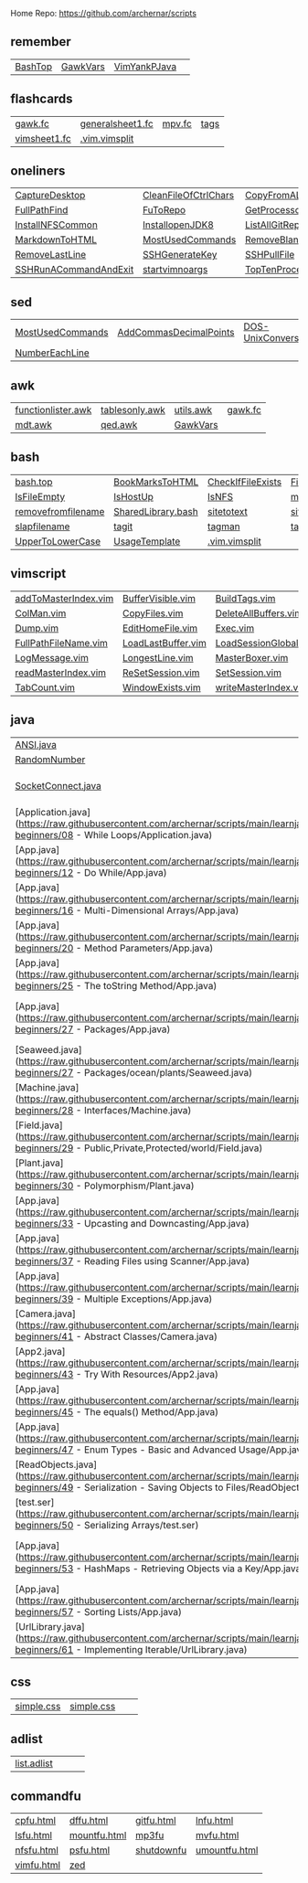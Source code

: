 
Home Repo:   https://github.com/archernar/scripts


## remember

|                                |                                |                                |                                |
| :---------------------------- | :---------------------------- | :---------------------------- | :---------------------------- |
| [BashTop](https://raw.githubusercontent.com/archernar/scripts/main/remember/BashTop) | [GawkVars](https://raw.githubusercontent.com/archernar/scripts/main/remember/GawkVars) | [VimYankPJava](https://raw.githubusercontent.com/archernar/scripts/main/remember/VimYankPJava) | 


## flashcards

|                                |                                |                                |                                |
| :---------------------------- | :---------------------------- | :---------------------------- | :---------------------------- |
| [gawk.fc](https://raw.githubusercontent.com/archernar/scripts/main/flashcards/gawk.fc) | [generalsheet1.fc](https://raw.githubusercontent.com/archernar/scripts/main/flashcards/generalsheet1.fc) | [mpv.fc](https://raw.githubusercontent.com/archernar/scripts/main/flashcards/mpv.fc) | [tags](https://raw.githubusercontent.com/archernar/scripts/main/flashcards/tags) | 
| [vimsheet1.fc](https://raw.githubusercontent.com/archernar/scripts/main/flashcards/vimsheet1.fc) | [.vim.vimsplit](https://raw.githubusercontent.com/archernar/scripts/main/flashcards/.vim.vimsplit) | 


## oneliners

|                                |                                |                                |                                |
| :---------------------------- | :---------------------------- | :---------------------------- | :---------------------------- |
| [CaptureDesktop](https://raw.githubusercontent.com/archernar/scripts/main/oneliners/CaptureDesktop) | [CleanFileOfCtrlChars](https://raw.githubusercontent.com/archernar/scripts/main/oneliners/CleanFileOfCtrlChars) | [CopyFromAListInAFile](https://raw.githubusercontent.com/archernar/scripts/main/oneliners/CopyFromAListInAFile) | [FigletClock](https://raw.githubusercontent.com/archernar/scripts/main/oneliners/FigletClock) | 
| [FullPathFind](https://raw.githubusercontent.com/archernar/scripts/main/oneliners/FullPathFind) | [FuToRepo](https://raw.githubusercontent.com/archernar/scripts/main/oneliners/FuToRepo) | [GetProcessorName](https://raw.githubusercontent.com/archernar/scripts/main/oneliners/GetProcessorName) | [GetWheather](https://raw.githubusercontent.com/archernar/scripts/main/oneliners/GetWheather) | 
| [InstallNFSCommon](https://raw.githubusercontent.com/archernar/scripts/main/oneliners/InstallNFSCommon) | [InstallopenJDK8](https://raw.githubusercontent.com/archernar/scripts/main/oneliners/InstallopenJDK8) | [ListAllGitRepos](https://raw.githubusercontent.com/archernar/scripts/main/oneliners/ListAllGitRepos) | [ListFilesModInPeriod](https://raw.githubusercontent.com/archernar/scripts/main/oneliners/ListFilesModInPeriod) | 
| [MarkdownToHTML](https://raw.githubusercontent.com/archernar/scripts/main/oneliners/MarkdownToHTML) | [MostUsedCommands](https://raw.githubusercontent.com/archernar/scripts/main/oneliners/MostUsedCommands) | [RemoveBlankLines](https://raw.githubusercontent.com/archernar/scripts/main/oneliners/RemoveBlankLines) | [RemoveFirstLine](https://raw.githubusercontent.com/archernar/scripts/main/oneliners/RemoveFirstLine) | 
| [RemoveLastLine](https://raw.githubusercontent.com/archernar/scripts/main/oneliners/RemoveLastLine) | [SSHGenerateKey](https://raw.githubusercontent.com/archernar/scripts/main/oneliners/SSHGenerateKey) | [SSHPullFile](https://raw.githubusercontent.com/archernar/scripts/main/oneliners/SSHPullFile) | [SSHPushFile](https://raw.githubusercontent.com/archernar/scripts/main/oneliners/SSHPushFile) | 
| [SSHRunACommandAndExit](https://raw.githubusercontent.com/archernar/scripts/main/oneliners/SSHRunACommandAndExit) | [startvimnoargs](https://raw.githubusercontent.com/archernar/scripts/main/oneliners/startvimnoargs) | [TopTenProcess](https://raw.githubusercontent.com/archernar/scripts/main/oneliners/TopTenProcess) | 


## sed

|                                |                                |                                |                                |
| :---------------------------- | :---------------------------- | :---------------------------- | :---------------------------- |
| [MostUsedCommands](https://raw.githubusercontent.com/archernar/scripts/main/oneliners/MostUsedCommands) | [AddCommasDecimalPoints](https://raw.githubusercontent.com/archernar/scripts/main/sed/AddCommasDecimalPoints) | [DOS-UnixConversions](https://raw.githubusercontent.com/archernar/scripts/main/sed/DOS-UnixConversions) | [LeadingTraining](https://raw.githubusercontent.com/archernar/scripts/main/sed/LeadingTraining) | 
| [NumberEachLine](https://raw.githubusercontent.com/archernar/scripts/main/sed/NumberEachLine) | 


## awk

|                                |                                |                                |                                |
| :---------------------------- | :---------------------------- | :---------------------------- | :---------------------------- |
| [functionlister.awk](https://raw.githubusercontent.com/archernar/scripts/main/awk/functionlister.awk) | [tablesonly.awk](https://raw.githubusercontent.com/archernar/scripts/main/awk/tablesonly.awk) | [utils.awk](https://raw.githubusercontent.com/archernar/scripts/main/awk/utils.awk) | [gawk.fc](https://raw.githubusercontent.com/archernar/scripts/main/flashcards/gawk.fc) | 
| [mdt.awk](https://raw.githubusercontent.com/archernar/scripts/main/mdt.awk) | [qed.awk](https://raw.githubusercontent.com/archernar/scripts/main/qed.awk) | [GawkVars](https://raw.githubusercontent.com/archernar/scripts/main/remember/GawkVars) | 


## bash

|                                |                                |                                |                                |
| :---------------------------- | :---------------------------- | :---------------------------- | :---------------------------- |
| [bash.top](https://raw.githubusercontent.com/archernar/scripts/main/bash/bash.top) | [BookMarksToHTML](https://raw.githubusercontent.com/archernar/scripts/main/bash/BookMarksToHTML) | [CheckIfFileExists](https://raw.githubusercontent.com/archernar/scripts/main/bash/CheckIfFileExists) | [FileExistsNotEmpty](https://raw.githubusercontent.com/archernar/scripts/main/bash/FileExistsNotEmpty) | 
| [IsFileEmpty](https://raw.githubusercontent.com/archernar/scripts/main/bash/IsFileEmpty) | [IsHostUp](https://raw.githubusercontent.com/archernar/scripts/main/bash/IsHostUp) | [IsNFS](https://raw.githubusercontent.com/archernar/scripts/main/bash/IsNFS) | [my](https://raw.githubusercontent.com/archernar/scripts/main/bash/my) | 
| [removefromfilename](https://raw.githubusercontent.com/archernar/scripts/main/bash/removefromfilename) | [SharedLibrary.bash](https://raw.githubusercontent.com/archernar/scripts/main/bash/SharedLibrary.bash) | [sitetotext](https://raw.githubusercontent.com/archernar/scripts/main/bash/sitetotext) | [sitetotextraw](https://raw.githubusercontent.com/archernar/scripts/main/bash/sitetotextraw) | 
| [slapfilename](https://raw.githubusercontent.com/archernar/scripts/main/bash/slapfilename) | [tagit](https://raw.githubusercontent.com/archernar/scripts/main/bash/tagit) | [tagman](https://raw.githubusercontent.com/archernar/scripts/main/bash/tagman) | [tags](https://raw.githubusercontent.com/archernar/scripts/main/bash/tags) | 
| [UpperToLowerCase](https://raw.githubusercontent.com/archernar/scripts/main/bash/UpperToLowerCase) | [UsageTemplate](https://raw.githubusercontent.com/archernar/scripts/main/bash/UsageTemplate) | [.vim.vimsplit](https://raw.githubusercontent.com/archernar/scripts/main/bash/.vim.vimsplit) | 


## vimscript

|                                |                                |                                |                                |
| :---------------------------- | :---------------------------- | :---------------------------- | :---------------------------- |
| [addToMasterIndex.vim](https://raw.githubusercontent.com/archernar/scripts/main/vimscript/addToMasterIndex.vim) | [BufferVisible.vim](https://raw.githubusercontent.com/archernar/scripts/main/vimscript/BufferVisible.vim) | [BuildTags.vim](https://raw.githubusercontent.com/archernar/scripts/main/vimscript/BuildTags.vim) | [CaptureSession.vim](https://raw.githubusercontent.com/archernar/scripts/main/vimscript/CaptureSession.vim) | 
| [ColMan.vim](https://raw.githubusercontent.com/archernar/scripts/main/vimscript/ColMan.vim) | [CopyFiles.vim](https://raw.githubusercontent.com/archernar/scripts/main/vimscript/CopyFiles.vim) | [DeleteAllBuffers.vim](https://raw.githubusercontent.com/archernar/scripts/main/vimscript/DeleteAllBuffers.vim) | [DeleteNoNameBuffer.vim](https://raw.githubusercontent.com/archernar/scripts/main/vimscript/DeleteNoNameBuffer.vim) | 
| [Dump.vim](https://raw.githubusercontent.com/archernar/scripts/main/vimscript/Dump.vim) | [EditHomeFile.vim](https://raw.githubusercontent.com/archernar/scripts/main/vimscript/EditHomeFile.vim) | [Exec.vim](https://raw.githubusercontent.com/archernar/scripts/main/vimscript/Exec.vim) | [FileInSession.vim](https://raw.githubusercontent.com/archernar/scripts/main/vimscript/FileInSession.vim) | 
| [FullPathFileName.vim](https://raw.githubusercontent.com/archernar/scripts/main/vimscript/FullPathFileName.vim) | [LoadLastBuffer.vim](https://raw.githubusercontent.com/archernar/scripts/main/vimscript/LoadLastBuffer.vim) | [LoadSessionGlobal.vim](https://raw.githubusercontent.com/archernar/scripts/main/vimscript/LoadSessionGlobal.vim) | [LoadSession.vim](https://raw.githubusercontent.com/archernar/scripts/main/vimscript/LoadSession.vim) | 
| [LogMessage.vim](https://raw.githubusercontent.com/archernar/scripts/main/vimscript/LogMessage.vim) | [LongestLine.vim](https://raw.githubusercontent.com/archernar/scripts/main/vimscript/LongestLine.vim) | [MasterBoxer.vim](https://raw.githubusercontent.com/archernar/scripts/main/vimscript/MasterBoxer.vim) | [MasterPadder.vim](https://raw.githubusercontent.com/archernar/scripts/main/vimscript/MasterPadder.vim) | 
| [readMasterIndex.vim](https://raw.githubusercontent.com/archernar/scripts/main/vimscript/readMasterIndex.vim) | [ReSetSession.vim](https://raw.githubusercontent.com/archernar/scripts/main/vimscript/ReSetSession.vim) | [SetSession.vim](https://raw.githubusercontent.com/archernar/scripts/main/vimscript/SetSession.vim) | [ShowSession.vim](https://raw.githubusercontent.com/archernar/scripts/main/vimscript/ShowSession.vim) | 
| [TabCount.vim](https://raw.githubusercontent.com/archernar/scripts/main/vimscript/TabCount.vim) | [WindowExists.vim](https://raw.githubusercontent.com/archernar/scripts/main/vimscript/WindowExists.vim) | [writeMasterIndex.vim](https://raw.githubusercontent.com/archernar/scripts/main/vimscript/writeMasterIndex.vim) | 


## java

|                                |                                |                                |                                |
| :---------------------------- | :---------------------------- | :---------------------------- | :---------------------------- |
| [ANSI.java](https://raw.githubusercontent.com/archernar/scripts/main/java/ANSI.java) | [Die.java](https://raw.githubusercontent.com/archernar/scripts/main/java/Die.java) | [MyMain.java](https://raw.githubusercontent.com/archernar/scripts/main/java/MyMain.java) | [NioSocketServer.java](https://raw.githubusercontent.com/archernar/scripts/main/java/NioSocketServer.java) | 
| [RandomNumber](https://raw.githubusercontent.com/archernar/scripts/main/java/RandomNumber) | [RollingDice.java](https://raw.githubusercontent.com/archernar/scripts/main/java/RollingDice.java) | [Runner.java](https://raw.githubusercontent.com/archernar/scripts/main/java/Runner.java) | [SimpleSocketServer.java](https://raw.githubusercontent.com/archernar/scripts/main/java/SimpleSocketServer.java) | 
| [SocketConnect.java](https://raw.githubusercontent.com/archernar/scripts/main/java/SocketConnect.java) | [Application.java](https://raw.githubusercontent.com/archernar/scripts/main/learnjava/java-beginners/05 - A Hello World Program/Application.java) | [Application.java](https://raw.githubusercontent.com/archernar/scripts/main/learnjava/java-beginners/06 - Using Variables/Application.java) | [Application.java](https://raw.githubusercontent.com/archernar/scripts/main/learnjava/java-beginners/07 - Strings - Working With Text/Application.java) | 
| [Application.java](https://raw.githubusercontent.com/archernar/scripts/main/learnjava/java-beginners/08 - While Loops/Application.java) | [Application.java](https://raw.githubusercontent.com/archernar/scripts/main/learnjava/java-beginners/09 - For Loops/Application.java) | [Application.java](https://raw.githubusercontent.com/archernar/scripts/main/learnjava/java-beginners/10 - if/Application.java) | [App.java](https://raw.githubusercontent.com/archernar/scripts/main/learnjava/java-beginners/11 - Getting User Input/App.java) | 
| [App.java](https://raw.githubusercontent.com/archernar/scripts/main/learnjava/java-beginners/12 - Do While/App.java) | [Application.java](https://raw.githubusercontent.com/archernar/scripts/main/learnjava/java-beginners/13 - Switch/Application.java) | [App.java](https://raw.githubusercontent.com/archernar/scripts/main/learnjava/java-beginners/14 - Arrays/App.java) | [App.java](https://raw.githubusercontent.com/archernar/scripts/main/learnjava/java-beginners/15 - Arrays of Strings/App.java) | 
| [App.java](https://raw.githubusercontent.com/archernar/scripts/main/learnjava/java-beginners/16 - Multi-Dimensional Arrays/App.java) | [App.java](https://raw.githubusercontent.com/archernar/scripts/main/learnjava/java-beginners/17 - Classes and Objects/App.java) | [App.java](https://raw.githubusercontent.com/archernar/scripts/main/learnjava/java-beginners/18 - Methods/App.java) | [App.java](https://raw.githubusercontent.com/archernar/scripts/main/learnjava/java-beginners/19 - Getters and Return Values/App.java) | 
| [App.java](https://raw.githubusercontent.com/archernar/scripts/main/learnjava/java-beginners/20 - Method Parameters/App.java) | [App.java](https://raw.githubusercontent.com/archernar/scripts/main/learnjava/java-beginners/22 - Constructors/App.java) | [App.java](https://raw.githubusercontent.com/archernar/scripts/main/learnjava/java-beginners/23 - Static (and Final)/App.java) | [App.java](https://raw.githubusercontent.com/archernar/scripts/main/learnjava/java-beginners/24 - StringBuilder and String Formatting/App.java) | 
| [App.java](https://raw.githubusercontent.com/archernar/scripts/main/learnjava/java-beginners/25 - The toString Method/App.java) | [App.java](https://raw.githubusercontent.com/archernar/scripts/main/learnjava/java-beginners/26 - Inheritance/App.java) | [Car.java](https://raw.githubusercontent.com/archernar/scripts/main/learnjava/java-beginners/26 - Inheritance/Car.java) | [Machine.java](https://raw.githubusercontent.com/archernar/scripts/main/learnjava/java-beginners/26 - Inheritance/Machine.java) | 
| [App.java](https://raw.githubusercontent.com/archernar/scripts/main/learnjava/java-beginners/27 - Packages/App.java) | [Aquarium.java](https://raw.githubusercontent.com/archernar/scripts/main/learnjava/java-beginners/27 - Packages/com/caveofprogramming/oceangame/Aquarium.java) | [Fish.java](https://raw.githubusercontent.com/archernar/scripts/main/learnjava/java-beginners/27 - Packages/ocean/Fish.java) | [Algae.java](https://raw.githubusercontent.com/archernar/scripts/main/learnjava/java-beginners/27 - Packages/ocean/plants/Algae.java) | 
| [Seaweed.java](https://raw.githubusercontent.com/archernar/scripts/main/learnjava/java-beginners/27 - Packages/ocean/plants/Seaweed.java) | [App.java](https://raw.githubusercontent.com/archernar/scripts/main/learnjava/java-beginners/28 - Interfaces/App.java) | [Info.java](https://raw.githubusercontent.com/archernar/scripts/main/learnjava/java-beginners/28 - Interfaces/Info.java) | [IStartable.java](https://raw.githubusercontent.com/archernar/scripts/main/learnjava/java-beginners/28 - Interfaces/IStartable.java) | 
| [Machine.java](https://raw.githubusercontent.com/archernar/scripts/main/learnjava/java-beginners/28 - Interfaces/Machine.java) | [Person.java](https://raw.githubusercontent.com/archernar/scripts/main/learnjava/java-beginners/28 - Interfaces/Person.java) | [App.java](https://raw.githubusercontent.com/archernar/scripts/main/learnjava/java-beginners/29 - Public,Private,Protected/App.java) | [Grass.java](https://raw.githubusercontent.com/archernar/scripts/main/learnjava/java-beginners/29 - Public,Private,Protected/Grass.java) | 
| [Field.java](https://raw.githubusercontent.com/archernar/scripts/main/learnjava/java-beginners/29 - Public,Private,Protected/world/Field.java) | [Oak.java](https://raw.githubusercontent.com/archernar/scripts/main/learnjava/java-beginners/29 - Public,Private,Protected/world/Oak.java) | [Plant.java](https://raw.githubusercontent.com/archernar/scripts/main/learnjava/java-beginners/29 - Public,Private,Protected/world/Plant.java) | [App.java](https://raw.githubusercontent.com/archernar/scripts/main/learnjava/java-beginners/30 - Polymorphism/App.java) | 
| [Plant.java](https://raw.githubusercontent.com/archernar/scripts/main/learnjava/java-beginners/30 - Polymorphism/Plant.java) | [Tree.java](https://raw.githubusercontent.com/archernar/scripts/main/learnjava/java-beginners/30 - Polymorphism/Tree.java) | [App.java](https://raw.githubusercontent.com/archernar/scripts/main/learnjava/java-beginners/31 - Encapsulation and the API Docs/App.java) | [App.java](https://raw.githubusercontent.com/archernar/scripts/main/learnjava/java-beginners/32 - Casting Numerical Values/App.java) | 
| [App.java](https://raw.githubusercontent.com/archernar/scripts/main/learnjava/java-beginners/33 - Upcasting and Downcasting/App.java) | [App.java](https://raw.githubusercontent.com/archernar/scripts/main/learnjava/java-beginners/34 - Using Generics/App.java) | [App.java](https://raw.githubusercontent.com/archernar/scripts/main/learnjava/java-beginners/35 - Generics and Wildcards/App.java) | [App.java](https://raw.githubusercontent.com/archernar/scripts/main/learnjava/java-beginners/36 - Anonymous Classes/App.java) | 
| [App.java](https://raw.githubusercontent.com/archernar/scripts/main/learnjava/java-beginners/37 - Reading Files using Scanner/App.java) | [App.java](https://raw.githubusercontent.com/archernar/scripts/main/learnjava/java-beginners/38 - Handling exceptions/demo1/App.java) | [App.java](https://raw.githubusercontent.com/archernar/scripts/main/learnjava/java-beginners/38 - Handling exceptions/demo2/App.java) | [App.java](https://raw.githubusercontent.com/archernar/scripts/main/learnjava/java-beginners/38 - Handling exceptions/demo3/App.java) | 
| [App.java](https://raw.githubusercontent.com/archernar/scripts/main/learnjava/java-beginners/39 - Multiple Exceptions/App.java) | [Test.java](https://raw.githubusercontent.com/archernar/scripts/main/learnjava/java-beginners/39 - Multiple Exceptions/Test.java) | [App.java](https://raw.githubusercontent.com/archernar/scripts/main/learnjava/java-beginners/40 - Runtime vs. checked Exceptions/App.java) | [App.java](https://raw.githubusercontent.com/archernar/scripts/main/learnjava/java-beginners/41 - Abstract Classes/App.java) | 
| [Camera.java](https://raw.githubusercontent.com/archernar/scripts/main/learnjava/java-beginners/41 - Abstract Classes/Camera.java) | [Car.java](https://raw.githubusercontent.com/archernar/scripts/main/learnjava/java-beginners/41 - Abstract Classes/Car.java) | [Machine.java](https://raw.githubusercontent.com/archernar/scripts/main/learnjava/java-beginners/41 - Abstract Classes/Machine.java) | [App.java](https://raw.githubusercontent.com/archernar/scripts/main/learnjava/java-beginners/42 - Reading Files With File Reader/App.java) | 
| [App2.java](https://raw.githubusercontent.com/archernar/scripts/main/learnjava/java-beginners/43 - Try With Resources/App2.java) | [App.java](https://raw.githubusercontent.com/archernar/scripts/main/learnjava/java-beginners/43 - Try With Resources/App.java) | [App.java](https://raw.githubusercontent.com/archernar/scripts/main/learnjava/java-beginners/44 - Creating and Writing Text Files/App.java) | [test.txt](https://raw.githubusercontent.com/archernar/scripts/main/learnjava/java-beginners/44 - Creating and Writing Text Files/test.txt) | 
| [App.java](https://raw.githubusercontent.com/archernar/scripts/main/learnjava/java-beginners/45 - The equals() Method/App.java) | [App.java](https://raw.githubusercontent.com/archernar/scripts/main/learnjava/java-beginners/46 - Inner Classes/App.java) | [Robot.java](https://raw.githubusercontent.com/archernar/scripts/main/learnjava/java-beginners/46 - Inner Classes/Robot.java) | [Animal.java](https://raw.githubusercontent.com/archernar/scripts/main/learnjava/java-beginners/47 - Enum Types - Basic and Advanced Usage/Animal.java) | 
| [App.java](https://raw.githubusercontent.com/archernar/scripts/main/learnjava/java-beginners/47 - Enum Types - Basic and Advanced Usage/App.java) | [App.java](https://raw.githubusercontent.com/archernar/scripts/main/learnjava/java-beginners/48 - Recursion - A useful trick up your sleeve/App.java) | [people.bin](https://raw.githubusercontent.com/archernar/scripts/main/learnjava/java-beginners/49 - Serialization - Saving Objects to Files/people.bin) | [Person.java](https://raw.githubusercontent.com/archernar/scripts/main/learnjava/java-beginners/49 - Serialization - Saving Objects to Files/Person.java) | 
| [ReadObjects.java](https://raw.githubusercontent.com/archernar/scripts/main/learnjava/java-beginners/49 - Serialization - Saving Objects to Files/ReadObjects.java) | [WriteObjects.java](https://raw.githubusercontent.com/archernar/scripts/main/learnjava/java-beginners/49 - Serialization - Saving Objects to Files/WriteObjects.java) | [Person.java](https://raw.githubusercontent.com/archernar/scripts/main/learnjava/java-beginners/50 - Serializing Arrays/Person.java) | [ReadObjects.java](https://raw.githubusercontent.com/archernar/scripts/main/learnjava/java-beginners/50 - Serializing Arrays/ReadObjects.java) | 
| [test.ser](https://raw.githubusercontent.com/archernar/scripts/main/learnjava/java-beginners/50 - Serializing Arrays/test.ser) | [WriteObjects.java](https://raw.githubusercontent.com/archernar/scripts/main/learnjava/java-beginners/50 - Serializing Arrays/WriteObjects.java) | [App.java](https://raw.githubusercontent.com/archernar/scripts/main/learnjava/java-beginners/51 - ArrayList - Arrays the Easy Way/App.java) | [App.java](https://raw.githubusercontent.com/archernar/scripts/main/learnjava/java-beginners/52 - Linked Lists/App.java) | 
| [App.java](https://raw.githubusercontent.com/archernar/scripts/main/learnjava/java-beginners/53 - HashMaps - Retrieving Objects via a Key/App.java) | [App.java](https://raw.githubusercontent.com/archernar/scripts/main/learnjava/java-beginners/54 - Sorted Maps/App.java) | [App.java](https://raw.githubusercontent.com/archernar/scripts/main/learnjava/java-beginners/55 - Sets/App.java) | [App.java](https://raw.githubusercontent.com/archernar/scripts/main/learnjava/java-beginners/56 - Using Custom Objects in Sets and as Keys in Maps/App.java) | 
| [App.java](https://raw.githubusercontent.com/archernar/scripts/main/learnjava/java-beginners/57 - Sorting Lists/App.java) | [App.java](https://raw.githubusercontent.com/archernar/scripts/main/learnjava/java-beginners/58 - Natural Ordering/App.java) | [App.java](https://raw.githubusercontent.com/archernar/scripts/main/learnjava/java-beginners/59 - Queues/App.java) | [App.java](https://raw.githubusercontent.com/archernar/scripts/main/learnjava/java-beginners/60 - Using Iterators/App.java) | 
| [UrlLibrary.java](https://raw.githubusercontent.com/archernar/scripts/main/learnjava/java-beginners/61 - Implementing Iterable/UrlLibrary.java) | [App.java](https://raw.githubusercontent.com/archernar/scripts/main/learnjava/java-beginners/62 - Deciding Which Collections to use/App.java) | [App.java](https://raw.githubusercontent.com/archernar/scripts/main/learnjava/java-beginners/63 - Complex Data Structures/App.java) | [zed](https://raw.githubusercontent.com/archernar/scripts/main/learnjava/java-beginners/zed) | 



## css

|                                |                                |                                |                                |
| :---------------------------- | :---------------------------- | :---------------------------- | :---------------------------- |
| [simple.css](https://raw.githubusercontent.com/archernar/scripts/main/css/simple.css) | [simple.css](https://raw.githubusercontent.com/archernar/scripts/main/simple.css) | 


## adlist

|                                |                                |                                |                                |
| :---------------------------- | :---------------------------- | :---------------------------- | :---------------------------- |
| [list.adlist](https://raw.githubusercontent.com/archernar/scripts/main/adlist/list.adlist) | 


## commandfu

|                                |                                |                                |                                |
| :---------------------------- | :---------------------------- | :---------------------------- | :---------------------------- |
| [cpfu.html](https://raw.githubusercontent.com/archernar/scripts/main/commandfu/cpfu.html) | [dffu.html](https://raw.githubusercontent.com/archernar/scripts/main/commandfu/dffu.html) | [gitfu.html](https://raw.githubusercontent.com/archernar/scripts/main/commandfu/gitfu.html) | [lnfu.html](https://raw.githubusercontent.com/archernar/scripts/main/commandfu/lnfu.html) | 
| [lsfu.html](https://raw.githubusercontent.com/archernar/scripts/main/commandfu/lsfu.html) | [mountfu.html](https://raw.githubusercontent.com/archernar/scripts/main/commandfu/mountfu.html) | [mp3fu](https://raw.githubusercontent.com/archernar/scripts/main/commandfu/mp3fu) | [mvfu.html](https://raw.githubusercontent.com/archernar/scripts/main/commandfu/mvfu.html) | 
| [nfsfu.html](https://raw.githubusercontent.com/archernar/scripts/main/commandfu/nfsfu.html) | [psfu.html](https://raw.githubusercontent.com/archernar/scripts/main/commandfu/psfu.html) | [shutdownfu](https://raw.githubusercontent.com/archernar/scripts/main/commandfu/shutdownfu) | [umountfu.html](https://raw.githubusercontent.com/archernar/scripts/main/commandfu/umountfu.html) | 
| [vimfu.html](https://raw.githubusercontent.com/archernar/scripts/main/commandfu/vimfu.html) | [zed](https://raw.githubusercontent.com/archernar/scripts/main/commandfu/zed) | 

